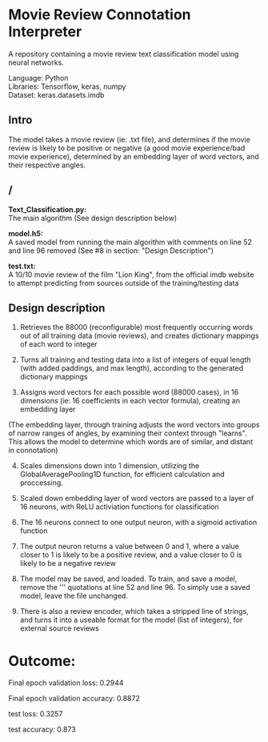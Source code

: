 # Movie Review Connotation Interpreter

A repository containing a movie review text classification model using neural networks.

Language: Python  
Libraries: Tensorflow, keras, numpy  
Dataset: keras.datasets.imdb

## Intro
The model takes a movie review (ie: .txt file), and determines if the movie review is likely to be positive or negative (a good movie experience/bad movie experience), determined by an embedding layer of word vectors, and their respective angles.

## /
**Text_Classification.py:**  
The main algorithm (See design description below)

**model.h5:**  
A saved model from running the main algorithm with comments on line 52 and line 96 removed (See #8 in section: "Design Description")

**test.txt:**  
A 10/10 movie review of the film "Lion King", from the official imdb website to attempt predicting from sources outside of the training/testing data

## Design description

1) Retrieves the 88000 (reconfigurable) most frequently occurring words out of all training data (movie reviews), and creates dictionary mappings of each word to integer

2) Turns all training and testing data into a list of integers of equal length (with added paddings, and max length), according to the generated dictionary mappings

3) Assigns word vectors for each possible word (88000 cases), in 16 dimensions (ie: 16 coefficients in each vector formula), creating an embedding layer

(The embedding layer, through training adjusts the word vectors into groups of narrow ranges of angles, by examining their context through "learns". This allows the model to determine which words are of similar, and distant in connotation)

4) Scales dimensions down into 1 dimension, utilizing the GlobalAveragePooling1D function, for efficient calculation and proccessing.

5) Scaled down embedding layer of word vectors are passed to a layer of 16 neurons, with ReLU activiation functions for classification

6) The 16 neurons connect to one output neuron, with a sigmoid activation function

7) The output neuron returns a value between 0 and 1, where a value closer to 1 is likely to be a positive review, and a value closer to 0 is likely to be a negative review

8) The model may be saved, and loaded. To train, and save a model, remove the ''' quotations at line 52 and line 96. To simply use a saved model, leave the file unchanged.

9) There is also a review encoder, which takes a stripped line of strings, and turns it into a useable format for the model (list of integers), for external source reviews

# Outcome:

Final epoch validation loss: 0.2944

Final epoch validation accuracy: 0.8872

test loss: 0.3257

test accuracy: 0.873
